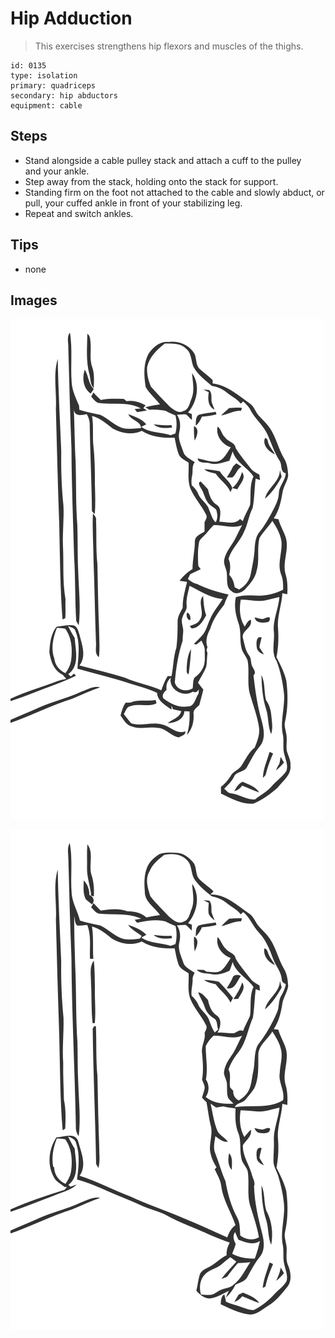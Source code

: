 # Hip Adduction
> This exercises strengthens hip flexors and muscles of the thighs.

``` 
id: 0135 
type: isolation 
primary: quadriceps 
secondary: hip abductors 
equipment: cable 
``` 

## Steps

 - Stand alongside a cable pulley stack and attach a cuff to the pulley and your ankle.
 - Step away from the stack, holding onto the stack for support.
 - Standing firm on the foot not attached to the cable and slowly abduct, or pull, your cuffed ankle in front of your stabilizing leg.
 - Repeat and switch ankles.

## Tips

 - none

## Images

![](../svg/0135-relaxation.svg)

![](../svg/0135-tension.svg)
